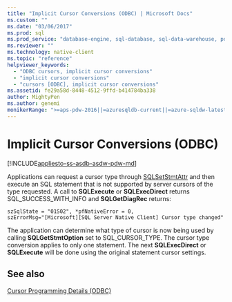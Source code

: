 ```yaml
---
title: "Implicit Cursor Conversions (ODBC) | Microsoft Docs"
ms.custom: ""
ms.date: "03/06/2017"
ms.prod: sql
ms.prod_service: "database-engine, sql-database, sql-data-warehouse, pdw"
ms.reviewer: ""
ms.technology: native-client
ms.topic: "reference"
helpviewer_keywords: 
  - "ODBC cursors, implicit cursor conversions"
  - "implicit cursor conversions"
  - "cursors [ODBC], implicit cursor conversions"
ms.assetid: fe29a58d-8448-4512-9ffd-b414784ba338
author: MightyPen
ms.author: genemi
monikerRange: ">=aps-pdw-2016||=azuresqldb-current||=azure-sqldw-latest||>=sql-server-2016||=sqlallproducts-allversions||>=sql-server-linux-2017||=azuresqldb-mi-current"
---
```

# Implicit Cursor Conversions (ODBC)
[!INCLUDE[appliesto-ss-asdb-asdw-pdw-md](../../../includes/appliesto-ss-asdb-asdw-pdw-md.md)]

  Applications can request a cursor type through [SQLSetStmtAttr](../../../relational-databases/native-client-odbc-api/sqlsetstmtattr.md) and then execute an SQL statement that is not supported by server cursors of the type requested. A call to **SQLExecute** or **SQLExecDirect** returns SQL_SUCCESS_WITH_INFO and **SQLGetDiagRec** returns:  
  
```  
szSqlState = "01S02", *pfNativeError = 0,  
szErrorMsg="[Microsoft][SQL Server Native Client] Cursor type changed"  
```  
  
 The application can determine what type of cursor is now being used by calling **SQLGetStmtOption** set to SQL_CURSOR_TYPE. The cursor type conversion applies to only one statement. The next **SQLExecDirect** or **SQLExecute** will be done using the original statement cursor settings.  
  
## See also  
 [Cursor Programming Details &#40;ODBC&#41;](../../../relational-databases/native-client-odbc-cursors/programming/cursor-programming-details-odbc.md)  
  
  
